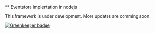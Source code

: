 ** Eventstore implentation in nodejs

This framework is under development. More updates are comming soon.

[![Greenkeeper badge](https://badges.greenkeeper.io/eventstorejs/platform.svg)](https://greenkeeper.io/)